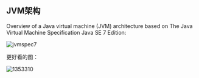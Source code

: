 ## JVM架构
Overview of a Java virtual machine (JVM) architecture based on The Java Virtual Machine Specification Java SE 7 Edition:

![jvmspec7](https://user-images.githubusercontent.com/6982311/45546348-9c5bf700-b84f-11e8-91c4-c6ef544601c4.png)

更好看的图：

![1353310](https://user-images.githubusercontent.com/6982311/45634929-477de200-bad6-11e8-9a89-15e7533509ee.png)

